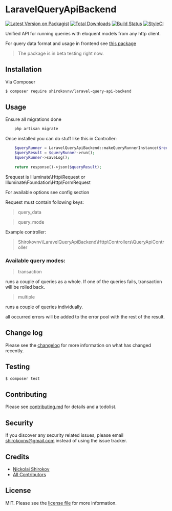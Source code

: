 # LaravelQueryApiBackend

[![Latest Version on Packagist][ico-version]][link-packagist]
[![Total Downloads][ico-downloads]][link-downloads]
[![Build Status][ico-travis]][link-travis]
[![StyleCI][ico-styleci]][link-styleci]

Unified API for running queries with eloquent models from any http client.

For query data format and usage in frontend see [this package](https://github.com/shirokovnv/laravel-query-api-frontend)

> The package is in beta testing right now. 

## Installation

Via Composer

``` bash
$ composer require shirokovnv/laravel-query-api-backend
```

## Usage

Ensure all migrations done

```bash
    php artisan migrate
```

Once installed you can do stuff like this in Controller:

```php
    $queryRunner = LaravelQueryApiBackend::makeQueryRunnerInstance($request, $options);
    $queryResult = $queryRunner->run();
    $queryRunner->saveLog();
      
    return response()->json($queryResult);
```

$request is Illuminate\Http\Request or Illuminate\Foundation\Http\FormRequest

For available options see config section

Request must contain following keys:

> query_data

> query_mode

Example controller: 

> Shirokovnv\LaravelQueryApiBackend\Http\Controllers\QueryApiController

### Available query modes:

> transaction 

runs a couple of queries as a whole. If one of the queries fails,
transaction will be rolled back.

> multiple

runs a couple of queries individually.

all occurred errors will be added to the error pool with the rest of the result.


## Change log

Please see the [changelog](changelog.md) for more information on what has changed recently.

## Testing

``` bash
$ composer test
```

## Contributing

Please see [contributing.md](contributing.md) for details and a todolist.

## Security

If you discover any security related issues, please email shirokovnv@gmail.com instead of using the issue tracker.

## Credits

- [Nickolai Shirokov][link-author]
- [All Contributors][link-contributors]

## License

MIT. Please see the [license file](license.md) for more information.

[ico-version]: https://img.shields.io/packagist/v/shirokovnv/laravel-query-api-backend.svg?style=flat-square
[ico-downloads]: https://img.shields.io/packagist/dt/shirokovnv/laravel-query-api-backend.svg?style=flat-square
[ico-travis]: https://img.shields.io/travis/shirokovnv/laravel-query-api-backend/master.svg?style=flat-square
[ico-styleci]: https://styleci.io/repos/12345678/shield

[link-packagist]: https://packagist.org/packages/shirokovnv/laravel-query-api-backend
[link-downloads]: https://packagist.org/packages/shirokovnv/laravel-query-api-backend
[link-travis]: https://travis-ci.org/shirokovnv/laravel-query-api-backend
[link-styleci]: https://styleci.io/repos/12345678
[link-author]: https://github.com/shirokovnv
[link-contributors]: ../../contributors
